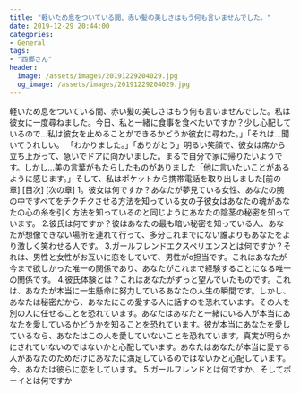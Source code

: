 ```yaml
---
title: "軽いため息をついている間、赤い髪の美しさはもう何も言いませんでした。"
date: 2019-12-29 20:44:00
categories:
- General
tags:
- "西郷さん"
header:
  image: /assets/images/20191229204029.jpg
  og_image: /assets/images/20191229204029.jpg
---
```


軽いため息をついている間、赤い髪の美しさはもう何も言いませんでした。私は彼女に一度尋ねました。今日、私と一緒に食事を食べたいですか？少し心配しているので…私は彼女を止めることができるかどうか彼女に尋ねた。」「それは…聞いてうれしい。 「わかりました。」「ありがとう」明るい笑顔で、彼女は席から立ち上がって、急いでドアに向かいました。まるで自分で家に帰りたいようです。しかし…美の言葉がもたらしたものがありました「他に言いたいことがあるように感じます。」そして、私はポケットから携帯電話を取り出しました[前の章] [目次] [次の章] 1。彼女は何ですか？あなたが夢見ている女性、あなたの腕の中ですべてをチクチクさせる方法を知っている女の子彼女はあなたの魂があなたの心の糸を引く方法を知っているのと同じようにあなたの陰茎の秘密を知っています。 2.彼氏は何ですか？彼はあなたの最も暗い秘密を知っている人、あなたが想像できない場所を連れて行って、多分これまでにない誰よりもあなたをより激しく笑わせる人です。 3.ガールフレンドエクスペリエンスとは何ですか？それは、男性と女性がお互いに恋をしていて、男性がo担当です。これはあなたが今まで欲しかった唯一の関係であり、あなたがこれまで経験することになる唯一の関係です。 4.彼氏体験とは？これはあなたがずっと望んでいたものです。これは、あなたが本当に一生懸命に努力しているあなたの人生の瞬間です。しかし、あなたは秘密だから、あなたにこの愛する人に話すのを恐れています。その人を別の人に任せることを恐れています。あなたはあなたと一緒にいる人が本当にあなたを愛しているかどうかを知ることを恐れています。彼が本当にあなたを愛しているなら、あなたはこの人を愛していないことを恐れています。真実が明らかにされていないのではないかと心配しています。あなたはあなたが本当に愛する人があなたのためだけにあなたに満足しているのではないかと心配しています。今、あなたは彼らに恋をしています。 5.ガールフレンドとは何ですか、そしてボーイとは何ですか
